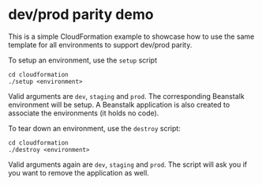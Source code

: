 # dev/prod parity demo
This is a simple CloudFormation example to showcase how to
use the same template for all environments to support dev/prod
parity.

To setup an environment, use the `setup` script
```
cd cloudformation
./setup <environment>
```
Valid arguments are `dev`, `staging` and `prod`.
The corresponding Beanstalk environment will be setup.
A Beanstalk application is also created to associate the
environments (it holds no code).

To tear down an environment, use the `destroy` script:
```
cd cloudformation
./destroy <environment>
```
Valid arguments again are `dev`, `staging` and `prod`.
The script will ask you if you want to remove the
application as well.

